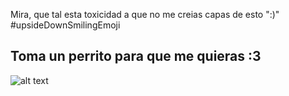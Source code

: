 Mira, que tal esta toxicidad a que no me creias capas de esto ":)" #upsideDownSmilingEmoji

## Toma un perrito para que me quieras :3 

![alt text](http://erick-garcia.com/blog/assets/img/99281933_584059345562468_1321088616914485248_n.png "Logo Title Text 1")
